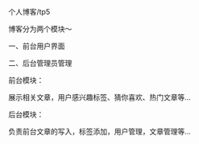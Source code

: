 个人博客/tp5

博客分为两个模块～

一、前台用户界面

二、后台管理员管理

前台模块：

  展示相关文章，用户感兴趣标签、猜你喜欢、热门文章等...

后台模块：

  负责前台文章的写入，标签添加，用户管理，文章管理等...


